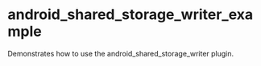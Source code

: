 # android_shared_storage_writer_example

Demonstrates how to use the android_shared_storage_writer plugin.